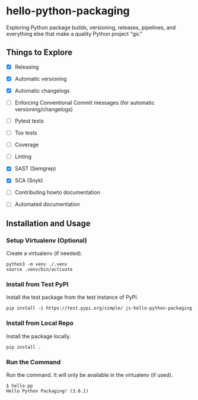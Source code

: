 # hello-python-packaging

Exploring Python package builds, versioning, releases, pipelines, and
everything else that make a quality Python project "go."


## Things to Explore

- [x] Releasing
- [x] Automatic versioning
- [x] Automatic changelogs
- [ ] Enforcing Conventional Commit messages (for automatic versioning/changelogs)
- [ ] Pytest tests
- [ ] Tox tests
- [ ] Coverage
- [ ] Linting
- [x] SAST (Semgrep)
- [x] SCA (Snyk)
- [ ] Contributing howto documentation
- [ ] Automated documentation


## Installation and Usage

### Setup Virtualenv (Optional)

Create a virtualenv (if needed).

```
python3 -m venv ./.venv
source .venv/bin/activate
```

### Install from Test PyPI

Install the test package from the test instance of PyPI.

```
pip install -i https://test.pypi.org/simple/ js-hello-python-packaging
```

### Install from Local Repo

Install the package locally.

```
pip install .
```

### Run the Command

Run the command. It will only be available in the virtualenv (if used).

```
$ hello-pp
Hello Python Packaging! (3.0.1)
```

